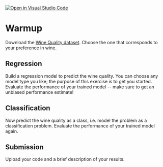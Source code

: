[![Open in Visual Studio Code](https://classroom.github.com/assets/open-in-vscode-718a45dd9cf7e7f842a935f5ebbe5719a5e09af4491e668f4dbf3b35d5cca122.svg)](https://classroom.github.com/online_ide?assignment_repo_id=11862146&assignment_repo_type=AssignmentRepo)
# Warmup

Download the [Wine Quality
dataset](https://archive-beta.ics.uci.edu/dataset/186/wine+quality). Choose the
one that corresponds to your preference in wine.

## Regression

Build a regression model to predict the wine quality. You can choose any model
type you like; the purpose of this exercise is to get you started. Evaluate the
performance of your trained model -- make sure to get an unbiased performance
estimate!

## Classification

Now predict the wine quality as a class, i.e. model the problem as a
classification problem. Evaluate the performance of your trained model again.

## Submission

Upload your code and a brief description of your results.
